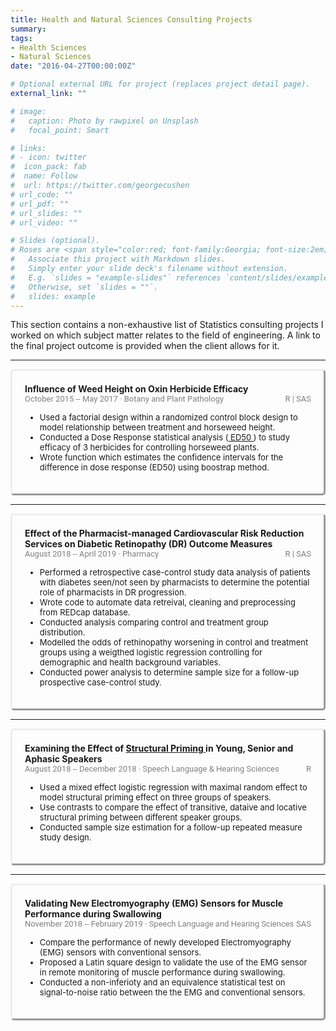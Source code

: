 ```yaml
---
title: Health and Natural Sciences Consulting Projects
summary:     
tags:  
- Health Sciences  
- Natural Sciences    
date: "2016-04-27T00:00:00Z"

# Optional external URL for project (replaces project detail page).
external_link: ""

# image:
#   caption: Photo by rawpixel on Unsplash
#   focal_point: Smart

# links:
# - icon: twitter
#  icon_pack: fab
#  name: Follow
#  url: https://twitter.com/georgecushen
# url_code: ""
# url_pdf: ""
# url_slides: ""
# url_video: ""

# Slides (optional).
# Roses are <span style="color:red; font-family:Georgia; font-size:2em;">red.</span>
#   Associate this project with Markdown slides.
#   Simply enter your slide deck's filename without extension.
#   E.g. `slides = "example-slides"` references `content/slides/example-slides.md`.
#   Otherwise, set `slides = ""`.
#   slides: example
---
```

This section contains a non-exhaustive list of Statistics consulting projects I worked on which subject matter relates to the field of engineering. A link to the final project outcome is provided when the client allows for it.

 <!DOCTYPE html>
<html lang="en">
  <head>
  <style>
      /* The . with the boxed represents that it is a class */
      .boxed {
        border-style: outset;  
        border-radius: 5px;
        padding: 20px 20px 20px 20px;
        margin-right: 0px;
      }
   
  </style>
  </head>
  <body>
  <hr>
   <div class="boxed">
    <span style="font-weight: bold;"> Influence of Weed Height on Oxin Herbicide Efficacy</span>  
    <br><span style="color:grey; font-family:roboto; font-size:13px;"> October 2015 -- May 2017 &#183 Botany and Plant Pathology</span> <span style="color:grey; font-family:roboto; font-size:13px;float:right;">  R | SAS </span>
    <ul>
    <span style="font-size:13px;">
      <li> Used a factorial design within a randomized control block design to model relationship between treatment and horseweed height.</li>
      <li> Conducted a Dose Response statistical analysis (<a href="https://www.ncbi.nlm.nih.gov/books/NBK538269/"> ED50 </a> ) to study efficacy of 3 herbicides for controlling horseweed plants.</li>
      <li> Wrote function which estimates the confidence intervals for the difference in dose response (ED50) using boostrap method.</li>
      </span>  
      </ul>
     </div>
  <hr>
   <div class="boxed">
    <span style="font-weight: bold;">Effect of the Pharmacist-managed Cardiovascular Risk Reduction Services on Diabetic Retinopathy (DR) Outcome Measures</span>  
    <br><span style="color:grey; font-family:roboto; font-size:13px;">  August 2018 -- April 2019 &#183 Pharmacy </span> <span style="color:grey; font-family:roboto; font-size:13px;float:right;">  R | SAS </span>
    <ul>
    <span style="font-size:13px;">
      <li>  Performed a retrospective case-control study data analysis of patients with diabetes seen/not seen by pharmacists to determine the potential role of pharmacists in DR progression.</li>
      <li>  Wrote code to automate data retreival, cleaning and preprocessing from REDcap database.</li>
      <li>  Conducted analysis comparing control and treatment group distribution. </li>
      <li>  Modelled the odds of rethinopathy worsening in control and treatment groups using a weigthed logistic regression controlling for demographic and health background variables.</li>
     <li> Conducted power analysis to determine sample size for a follow-up prospective case-control study.</li>
      </span>  
      </ul>
     </div>
  <hr>
   <div class="boxed">
    <span style="font-weight: bold;">Examining the Effect of <a href="https://en.wikipedia.org/wiki/Structural_priming#:~:text=Structural%20priming%20is%20a%20form,in%20the%20field%20of%20psycholinguistics."> Structural Priming </a> in Young, Senior and Aphasic Speakers</span>  
    <br><span style="color:grey; font-family:roboto; font-size:13px;">August 2018 -- December 2018 &#183 Speech Language & Hearing Sciences </span> <span style="color:grey; font-family:roboto; font-size:13px;float:right;">  R </span>
    <ul>
    <span style="font-size:13px;">
      <li> Used a mixed effect logistic regression with maximal random effect to model structural priming effect on three groups of speakers.</li>
      <li> Use contrasts to compare the effect of transitive, dataive and locative structural priming between different speaker groups.</li>
      <li> Conducted sample size estimation for a follow-up repeated measure study design. </li>
      </span>  
      </ul>
     </div>
  <hr>
	    <div class="boxed">
      <span style="font-weight: bold;">Validating New Electromyography (EMG) Sensors for Muscle Performance during Swallowing</span>  
    <br><span style="color:grey; font-family:roboto; font-size:13px;">November 2018 -- February 2019 &#183 Speech Language and Hearing Sciences </span> <span style="color:grey; font-family:roboto; font-size:13px;float:right;"> SAS </span>
      <ul>
      <span style="font-size:13px;">
      <li> Compare the performance of newly developed Electromyography (EMG) sensors with conventional sensors.</li>   
      <li> Proposed a Latin square design to validate the use of the EMG sensor in remote monitoring of muscle performance during swallowing.</li>   
      <li> Conducted a non-inferioty and an equivalence statistical test on signal-to-noise ratio between the the EMG and conventional sensors.</li>  
      </span>  
      </ul>
    </div>
  </body>
</html>  
